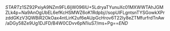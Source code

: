 $START$z1SZ92PxiyA9NZm9FL6ljW096lU+5LdryaTYunuXc01MXWWTAhJGMZLk4p+Na9AnOgUbEL6efKcHSMWZ6oK1Rdpbj//sopUIFLgntsnTYSGowkXPrzddGKzV3QWBiR2OkOax4ntLirK2uf6eAUpGcHrov6T22Iy8eZTMfurfrdTnAw/aDGy58Ze9Ug1DJFD/B4W0CDvv6pN1iuS7/ms+Pg==$END$